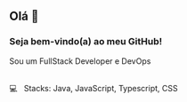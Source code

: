 <!--### Hi there 👋--> 

<!--
**edimarlnx/edimarlnx** is a ✨ _special_ ✨ repository because its `README.md` (this file) appears on your GitHub profile.

Here are some ideas to get you started:

- 🔭 I’m currently working on ...
- 🌱 I’m currently learning ...
- 👯 I’m looking to collaborate on ...
- 🤔 I’m looking for help with ...
- 💬 Ask me about ...
- 📫 How to reach me: ...
- 😄 Pronouns: ...
- ⚡ Fun fact: ...
-->

## Olá 👋
### Seja bem-vindo(a) ao meu GitHub!

Sou um FullStack Developer e DevOps

<br/> :computer: &nbsp; Stacks: Java, JavaScript, Typescript, CSS
